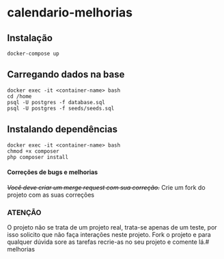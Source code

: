 # calendario-melhorias

## Instalação
```shell
docker-compose up
```

## Carregando dados na base
```shell
docker exec -it <container-name> bash
cd /home
psql -U postgres -f database.sql
psql -U postgres -f seeds/seeds.sql
```

## Instalando dependências
```shell
docker exec -it <container-name> bash
chmod +x composer
php composer install
```

#### Correções de bugs e melhorias
~~*Você deve criar um merge request com sua correção.*~~
Crie um fork do projeto com as suas correções

### ATENÇÃO
O projeto não se trata de um projeto real, trata-se apenas de um teste, por isso solicito que não faça interações neste projeto. 
Fork o projeto e para qualquer dúvida sore as tarefas recrie-as no seu projeto e comente lá.#   m e l h o r i a s 
 
 